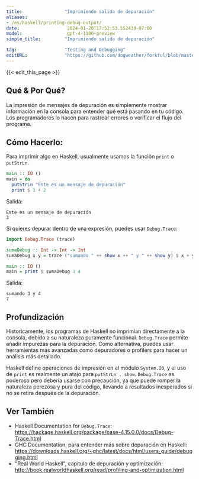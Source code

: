 ```yaml
---
title:                "Imprimiendo salida de depuración"
aliases:
- /es/haskell/printing-debug-output/
date:                  2024-01-20T17:52:53.552439-07:00
model:                 gpt-4-1106-preview
simple_title:         "Imprimiendo salida de depuración"

tag:                  "Testing and Debugging"
editURL:              "https://github.com/dogweather/forkful/blob/master/content/es/haskell/printing-debug-output.md"
---
```


{{< edit_this_page >}}

## Qué & Por Qué?

La impresión de mensajes de depuración es simplemente mostrar información en la consola para entender qué está pasando en tu código. Los programadores lo hacen para rastrear errores o verificar el flujo del programa.

## Cómo Hacerlo:

Para imprimir algo en Haskell, usualmente usamos la función `print` o `putStrLn`.

```haskell
main :: IO ()
main = do
  putStrLn "Este es un mensaje de depuración"
  print $ 1 + 2
```

Salida:

```
Este es un mensaje de depuración
3
```

Si quieres depurar dentro de una expresión, puedes usar `Debug.Trace`:

```haskell
import Debug.Trace (trace)

sumaDebug :: Int -> Int -> Int
sumaDebug x y = trace ("sumando " ++ show x ++ " y " ++ show y) $ x + y

main :: IO ()
main = print $ sumaDebug 3 4
```

Salida:

```
sumando 3 y 4
7
```

## Profundización

Historicamente, los programas de Haskell no imprimían directamente a la consola, debido a su naturaleza puramente funcional. `Debug.Trace` permite añadir impurezas para la depuración. Como alternativa, puedes usar herramientas más avanzadas como depuradores o profilers para hacer un análisis más detallado.

Haskell define operaciones de impresión en el módulo `System.IO`, y el uso de `print` es realmente un atajo para `putStrLn . show`. `Debug.Trace` es poderoso pero debería usarse con precaución, ya que puede romper la naturaleza perezosa y pura del código, llevando a resultados inesperados si no se retira después de la depuración.

## Ver También

- Haskell Documentation for `Debug.Trace`: https://hackage.haskell.org/package/base-4.15.0.0/docs/Debug-Trace.html
- GHC Documentation, para entender más sobre depuración en Haskell: https://downloads.haskell.org/~ghc/latest/docs/html/users_guide/debugging.html
- "Real World Haskell", capítulo de depuración y optimización: http://book.realworldhaskell.org/read/profiling-and-optimization.html
